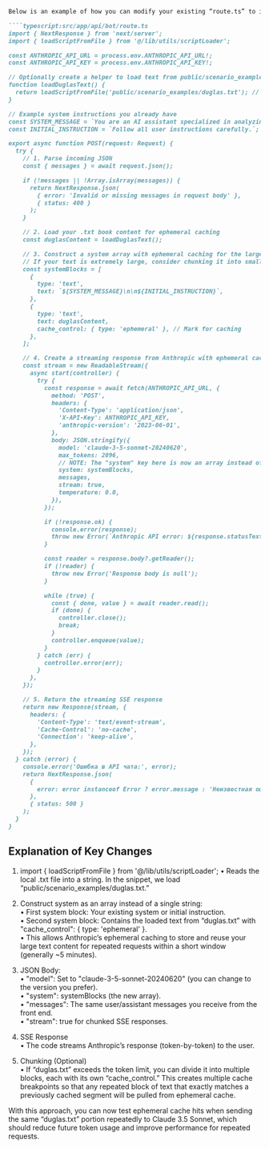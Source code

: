 ```markdown
Below is an example of how you can modify your existing “route.ts” to incorporate Anthropic prompt caching using the “scriptLoader.ts” utility. The key change is constructing the request body with a “system” array, attaching your loaded text via “cache_control” to enable ephemeral caching.

````typescript:src/app/api/bot/route.ts
import { NextResponse } from 'next/server';
import { loadScriptFromFile } from '@/lib/utils/scriptLoader';

const ANTHROPIC_API_URL = process.env.ANTHROPIC_API_URL!;
const ANTHROPIC_API_KEY = process.env.ANTHROPIC_API_KEY!;

// Optionally create a helper to load text from public/scenario_examples/duglas.txt
function loadDuglasText() {
  return loadScriptFromFile('public/scenario_examples/duglas.txt'); // Adjust path as needed
}

// Example system instructions you already have
const SYSTEM_MESSAGE = `You are an AI assistant specialized in analyzing textual content.`;
const INITIAL_INSTRUCTION = `Follow all user instructions carefully.`;

export async function POST(request: Request) {
  try {
    // 1. Parse incoming JSON
    const { messages } = await request.json();

    if (!messages || !Array.isArray(messages)) {
      return NextResponse.json(
        { error: 'Invalid or missing messages in request body' },
        { status: 400 }
      );
    }

    // 2. Load your .txt book content for ephemeral caching
    const duglasContent = loadDuglasText();

    // 3. Construct a system array with ephemeral caching for the large text.
    // If your text is extremely large, consider chunking it into smaller blocks.
    const systemBlocks = [
      {
        type: 'text',
        text: `${SYSTEM_MESSAGE}\n\n${INITIAL_INSTRUCTION}`,
      },
      {
        type: 'text',
        text: duglasContent,
        cache_control: { type: 'ephemeral' }, // Mark for caching
      },
    ];

    // 4. Create a streaming response from Anthropic with ephemeral caching
    const stream = new ReadableStream({
      async start(controller) {
        try {
          const response = await fetch(ANTHROPIC_API_URL, {
            method: 'POST',
            headers: {
              'Content-Type': 'application/json',
              'X-API-Key': ANTHROPIC_API_KEY,
              'anthropic-version': '2023-06-01',
            },
            body: JSON.stringify({
              model: 'claude-3-5-sonnet-20240620',
              max_tokens: 2096,
              // NOTE: The "system" key here is now an array instead of a single string
              system: systemBlocks,
              messages,
              stream: true,
              temperature: 0.0,
            }),
          });

          if (!response.ok) {
            console.error(response);
            throw new Error(`Anthropic API error: ${response.statusText}`);
          }

          const reader = response.body?.getReader();
          if (!reader) {
            throw new Error('Response body is null');
          }

          while (true) {
            const { done, value } = await reader.read();
            if (done) {
              controller.close();
              break;
            }
            controller.enqueue(value);
          }
        } catch (err) {
          controller.error(err);
        }
      },
    });

    // 5. Return the streaming SSE response
    return new Response(stream, {
      headers: {
        'Content-Type': 'text/event-stream',
        'Cache-Control': 'no-cache',
        'Connection': 'keep-alive',
      },
    });
  } catch (error) {
    console.error('Ошибка в API чата:', error);
    return NextResponse.json(
      {
        error: error instanceof Error ? error.message : 'Неизвестная ошибка',
      },
      { status: 500 }
    );
  }
}
````

## Explanation of Key Changes

1. import { loadScriptFromFile } from '@/lib/utils/scriptLoader';
   • Reads the local .txt file into a string. In the snippet, we load “public/scenario_examples/duglas.txt.”  
   
2. Construct system as an array instead of a single string:  
   • First system block: Your existing system or initial instruction.  
   • Second system block: Contains the loaded text from “duglas.txt” with "cache_control": { type: 'ephemeral' }.  
   • This allows Anthropic’s ephemeral caching to store and reuse your large text content for repeated requests within a short window (generally ~5 minutes).  

3. JSON Body:  
   • "model": Set to "claude-3-5-sonnet-20240620" (you can change to the version you prefer).  
   • "system": systemBlocks (the new array).  
   • "messages": The same user/assistant messages you receive from the front end.  
   • "stream": true for chunked SSE responses.  

4. SSE Response  
   • The code streams Anthropic’s response (token-by-token) to the user.  

5. Chunking (Optional)  
   • If “duglas.txt” exceeds the token limit, you can divide it into multiple blocks, each with its own “cache_control.” This creates multiple cache breakpoints so that any repeated block of text that exactly matches a previously cached segment will be pulled from ephemeral cache.  

With this approach, you can now test ephemeral cache hits when sending the same “duglas.txt” portion repeatedly to Claude 3.5 Sonnet, which should reduce future token usage and improve performance for repeated requests.
